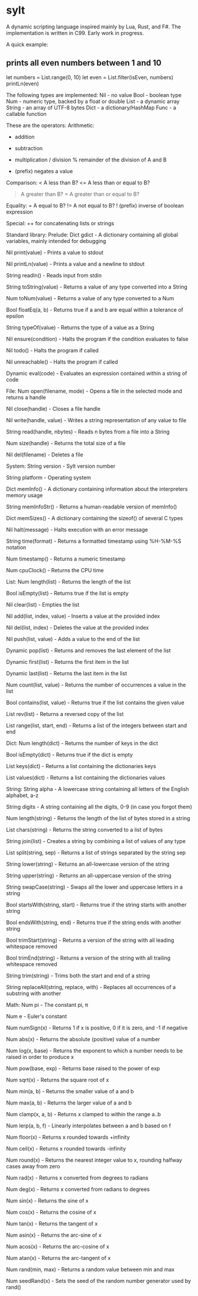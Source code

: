 # sylt

A dynamic scripting language inspired mainly by Lua, Rust, and F#. The implementation is written in C99. Early work in progress.



A quick example:
## prints all even numbers between 1 and 10
let numbers = List.range(0, 10)
let even = List.filter(isEven, numbers)
printLn(even)



The following types are implemented:
Nil - no value
Bool - boolean type
Num - numeric type, backed by a float or double
List - a dynamic array
String - an array of UTF-8 bytes
Dict - a dictionary/HashMap
Func - a callable function



These are the operators:
Arithmetic:
+ addition 
- subtraction 
* multiplication 
/ division
% remainder of the division of A and B
- (prefix) negates a value

Comparison:
<  A less than B?
<= A less than or equal to B?
> A greater than B?
>= A greater than or equal to B?

Equality:
= A equal to B?
!= A not equal to B?
! (prefix) inverse of boolean expression


Special:
++ for concatenating lists or strings




Standard library:
Prelude: 
Dict gdict - A dictionary containing all global variables, mainly intended for debugging

Nil print(value) - Prints a value to stdout

Nil printLn(value) - Prints a value and a newline to stdout

String readIn() - Reads input from stdin

String toString(value) - Returns a value of any type converted into a String

Num toNum(value) - Returns a value of any type converted to a Num

Bool floatEq(a, b) - Returns true if a and b are equal within a tolerance of epsilon

String typeOf(value) - Returns the type of a value as a String

Nil ensure(condition) - Halts the program if the condition evaluates to false

Nil todo() - Halts the program if called

Nil unreachable() - Halts the program if called

Dynamic eval(code) - Evaluates an expression contained within a string of code


File:
Num open(filename, mode) - Opens a file in the selected mode and returns a handle

Nil close(handle) - Closes a file handle

Nil write(handle, value) - Writes a string representation of any value to file

String read(handle, nbytes) - Reads n bytes from a file into a String

Num size(handle) - Returns the total size of a file

Nil del(filename) - Deletes a file


System:
String version - Sylt version number

String platform - Operating system

Dict memInfo() - A dictionary containing information about the interpreters memory usage

String memInfoStr() - Returns a human-readable version of memInfo()

Dict memSizes() - A dictionary containing the sizeof() of several C types

Nil halt(message) - Halts execution with an error message

String time(format) - Returns a formatted timestamp using %H-%M-%S notation

Num timestamp() - Returns a numeric timestamp

Num cpuClock() - Returns the CPU time


List:
Num length(list) - Returns the length of the list

Bool isEmpty(list) - Returns true if the list is empty

Nil clear(list) - Empties the list

Nil add(list, index, value) - Inserts a value at the provided index

Nil del(list, index) - Deletes the value at the provided index

Nil push(list, value) - Adds a value to the end of the list

Dynamic pop(list) - Returns and removes the last element of the list

Dynamic first(list) - Returns the first item in the list

Dynamic last(list) - Returns the last item in the list

Num count(list, value) - Returns the number of occurrences a value in the list

Bool contains(list, value) - Returns true if the list contains the given value

List rev(list) - Returns a reversed copy of the list

List range(list, start, end) - Returns a list of the integers between start and end


Dict:
Num length(dict) - Returns the number of keys in the dict

Bool isEmpty(dict) - Returns true if the dict is empty

List keys(dict) - Returns a list containing the dictionaries keys

List values(dict) - Returns a list containing the dictionaries values


String:
String alpha - A lowercase string containing all letters of the English alphabet, a-z

String digits - A string containing all the digits, 0-9 (in case you forgot them)

Num length(string) - Returns the length of the list of bytes stored in a string

List chars(string) - Returns the string converted to a list of bytes

String join(list) - Creates a string by combining a list of values of any type 

List split(string, sep) - Returns a list of strings separated by the string sep

String lower(string) - Returns an all-lowercase version of the string

String upper(string) - Returns an all-uppercase version of the string

String swapCase(string) - Swaps all the lower and uppercase letters in a string

Bool startsWith(string, start) - Returns true if the string starts with another string

Bool endsWith(string, end) - Returns true if the string ends with another string

Bool trimStart(string) - Returns a version of the string with all leading whitespace removed

Bool trimEnd(string) - Returns a version of the string with all trailing whitespace removed

String trim(string) - Trims both the start and end of a string

String replaceAll(string, replace, with) - Replaces all occurrences of a substring with another


Math:
Num pi - The constant pi, π

Num e - Euler's constant

Num numSign(x) - Returns 1 if x is positive, 0 if it is zero, and -1 if negative

Num abs(x) - Returns the absolute (positive) value of a number

Num log(x, base) - Returns the exponent to which a number needs to be raised in order to produce x

Num pow(base, exp) - Returns base raised to the power of exp

Num sqrt(x) - Returns the square root of x

Num min(a, b) - Returns the smaller value of a and b

Num max(a, b) - Returns the larger value of a and b

Num clamp(x, a, b) - Returns x clamped to within the range a..b

Num lerp(a, b, f) - Linearly interpolates between a and b based on f

Num floor(x) - Returns x rounded towards +infinity

Num ceil(x) - Returns x rounded towards -infinity

Num round(x) - Returns the nearest integer value to x, rounding halfway cases away from zero

Num rad(x) - Returns x converted from degrees to radians

Num deg(x) - Returns x converted from radians to degrees

Num sin(x) - Returns the sine of x

Num cos(x) - Returns the cosine of x

Num tan(x) - Returns the tangent of x

Num asin(x) - Returns the arc-sine of x

Num acos(x) - Returns the arc-cosine of x

Num atan(x) - Returns the arc-tangent of x

Num rand(min, max) - Returns a random value between min and max

Num seedRand(x) - Sets the seed of the random number generator used by rand()

